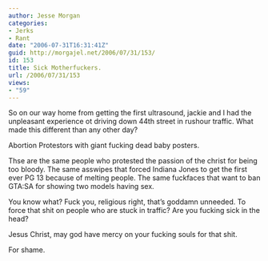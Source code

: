 ```yaml
---
author: Jesse Morgan
categories:
- Jerks
- Rant
date: "2006-07-31T16:31:41Z"
guid: http://morgajel.net/2006/07/31/153/
id: 153
title: Sick Motherfuckers.
url: /2006/07/31/153
views:
- "59"
---
```


So on our way home from getting the first ultrasound, jackie and I had the unpleasant experience ot driving down 44th street in rushour traffic. What made this different than any other day?

Abortion Protestors with giant fucking dead baby posters.

Thse are the same people who protested the passion of the christ for being too bloody. The same asswipes that forced Indiana Jones to get the first ever PG 13 because of melting people. The same fuckfaces that want to ban GTA:SA for showing two models having sex.

You know what? Fuck you, religious right, that’s goddamn unneeded. To force that shit on people who are stuck in traffic? Are you fucking sick in the head?

Jesus Christ, may god have mercy on your fucking souls for that shit.

For shame.